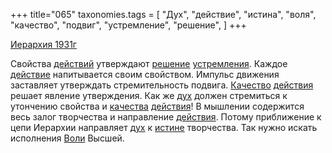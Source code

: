 +++
title="065"
taxonomies.tags = [
 "Дух",
 "действие",
 "истина",
 "воля",
 "качество",
 "подвиг",
 "устремление",
 "решение",
]
+++

[Иерархия 1931г](/agni/1931)

Свойства [действий](/tags/[действие](/tags/действие)) утверждают [решение](/tags/решение) [устремления](/tags/устремление). Каждое [действие](/tags/действие) напитывается своим свойством. Импульс движения заставляет утверждать стремительность подвига. [Качество](/tags/качество) [действия](/tags/действие) решает явление утверждения. Как же [дух](/tags/Дух) должен стремиться к утончению свойства и [качества](/tags/качество) [действия](/tags/действие)! В мышлении содержится весь залог творчества и направление [действия](/tags/действие). Потому приближение к цепи Иерархии направляет [дух](/tags/Дух) к [истине](/tags/истина) творчества. Так нужно искать исполнения [Воли](/tags/воля) Высшей.   

